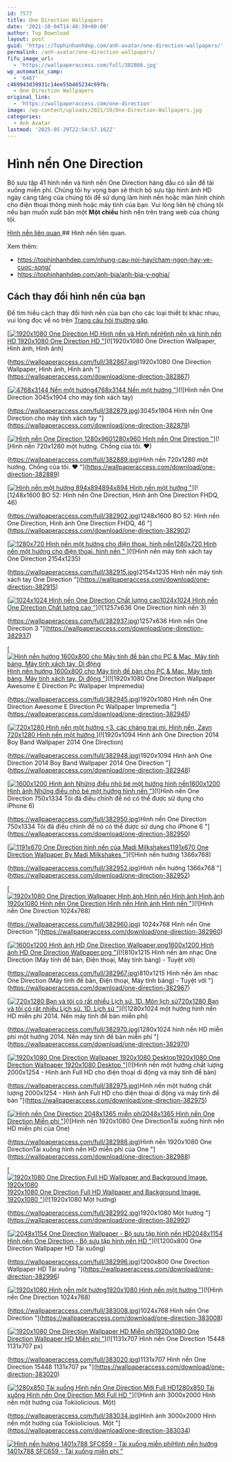```yaml
---
id: 7577
title: One Direction Wallpapers
date: '2021-10-04T14:46:39+00:00'
author: Top Download
layout: post
guid: 'https://Tophinhanhdep.com/anh-avatar/one-direction-wallpapers/'
permalink: /anh-avatar/one-direction-wallpapers/
fifu_image_url:
  - 'https://wallpaperaccess.com/full/382866.jpg'
wp_automatic_camp:
  - '6467'
c469943d39931c14ee55b465234c69fb:
  - One Direction Wallpapers
original_link:
  - 'https://wallpaperaccess.com/one-direction'
image: /wp-content/uploads/2021/10/One-Direction-Wallpapers.jpg
categories:
  - Ảnh Avatar
lastmod: '2025-05-29T22:54:57.162Z'
---
```

# Hình nền One Direction

Bộ sưu tập 41 hình nền và hình nền One Direction hàng đầu có sẵn để tải xuống miễn phí. Chúng tôi hy vọng bạn sẽ thích bộ sưu tập hình ảnh HD ngày càng tăng của chúng tôi để sử dụng làm hình nền hoặc màn hình chính cho điện thoại thông minh hoặc máy tính của bạn. Vui lòng liên hệ chúng tôi nếu bạn muốn xuất bản một **Một chiều** hình nền trên trang web của chúng tôi.

[Hình nền liên quan ](#related) ## Hình nền liên quan.

   
 Xem thêm:

   
- <https://tophinhanhdep.com/nhung-cau-noi-hay/cham-ngon-hay-ve-cuoc-song/>
- <https://tophinhanhdep.com/anh-bia/anh-bia-y-nghia/>

## Cách thay đổi hình nền của bạn

Để tìm hiểu cách thay đổi hình nền của bạn cho các loại thiết bị khác nhau, vui lòng đọc về nó trên [Trang câu hỏi thường gặp](https://tophinhanhdep.com/faq/).

  
[[![1920x1080 One Direction HD Hình nền và Hình nền](https://wallpaperaccess.com/full/382866.jpg)Hình nền và hình nền HD 1920x1080 One Direction HD "](https://wallpaperaccess.com/download/one-direction-382866)](![1920x1080 One Direction Wallpaper, Hình ảnh, Hình ảnh)

(https://wallpaperaccess.com/full/382867.jpg)1920x1080 One Direction Wallpaper, Hình ảnh, Hình ảnh "](https://wallpaperaccess.com/download/one-direction-382867)

[[![4768x3144 Nền một hướng](https://wallpaperaccess.com/full/382873.jpg)4768x3144 Nền một hướng "](https://wallpaperaccess.com/download/one-direction-382873)](![Hình nền One Direction 3045x1904 cho máy tính xách tay)

(https://wallpaperaccess.com/full/382879.jpg)3045x1904 Hình nền One Direction cho máy tính xách tay "](https://wallpaperaccess.com/download/one-direction-382879)

[[![Hình nền One Direction 1280x960](https://wallpaperaccess.com/full/382886.jpg)1280x960 Hình nền One Direction "](https://wallpaperaccess.com/download/one-direction-382886)](![Hình nền 720x1280 một hướng.  Chồng của tôi.  ♥)

(https://wallpaperaccess.com/full/382889.jpg)Hình nền 720x1280 một hướng. Chồng của tôi. ♥ "](https://wallpaperaccess.com/download/one-direction-382889)

[[![Hình nền một hướng 894x894](https://wallpaperaccess.com/full/382890.jpg)894x894 Hình nền một hướng "](https://wallpaperaccess.com/download/one-direction-382890)](![1248x1600 BO 52: Hình nền One Direction, Hình ảnh One Direction FHDQ, 46)

(https://wallpaperaccess.com/full/382902.jpg)1248x1600 BO 52: Hình nền One Direction, Hình ảnh One Direction FHDQ, 46 "](https://wallpaperaccess.com/download/one-direction-382902)

[[![1280x720 Hình nền một hướng cho điện thoại.  hình nền](https://wallpaperaccess.com/full/382905.jpg)1280x720 Hình nền một hướng cho điện thoại. hình nền " ](https://wallpaperaccess.com/download/one-direction-382905)](![Hình nền máy tính xách tay One Direction 2154x1235)

(https://wallpaperaccess.com/full/382915.jpg)2154x1235 Hình nền máy tính xách tay One Direction "](https://wallpaperaccess.com/download/one-direction-382915)

[[![1024x1024 Hình nền One Direction Chất lượng cao](https://wallpaperaccess.com/full/382935.jpg)1024x1024 Hình nền One Direction Chất lượng cao "](https://wallpaperaccess.com/download/one-direction-382935)](![1257x636 One Direction hình nền 3)

(https://wallpaperaccess.com/full/382937.jpg)1257x636 Hình nền One Direction 3 "](https://wallpaperaccess.com/download/one-direction-382937)

[[![Hình nền hướng 1600x800 cho Máy tính để bàn cho PC & Mac, Máy tính bảng, Máy tính xách tay, Di động](https://wallpaperaccess.com/full/382939.jpg)Hình nền hướng 1600x800 cho Máy tính để bàn cho PC &amp; Mac, Máy tính bảng, Máy tính xách tay, Di động "](https://wallpaperaccess.com/download/one-direction-382939)](![1920x1080 One Direction Wallpaper Awesome E Direction Pc Wallpaper Impremedia)

(https://wallpaperaccess.com/full/382945.jpg)1920x1080 Hình nền One Direction Awesome E Direction Pc Wallpaper Impremedia "](https://wallpaperaccess.com/download/one-direction-382945)

[[![720x1280 Hình nền một hướng <3.  các chàng trai mi.  Hình nền, Zayn](https://wallpaperaccess.com/full/382947.jpg)720x1280 Hình nền một hướng ](https://wallpaperaccess.com/download/one-direction-382947)](![1920x1094 Hình ảnh One Direction 2014 Boy Band Wallpaper 2014 One Direction)

(https://wallpaperaccess.com/full/382948.jpg)1920x1094 Hình ảnh One Direction 2014 Boy Band Wallpaper 2014 One Direction "](https://wallpaperaccess.com/download/one-direction-382948)

[[![1600x1200 Hình ảnh Những điều nhỏ bé một hướng hình nền](https://wallpaperaccess.com/full/382949.jpg)1600x1200 Hình ảnh Những điều nhỏ bé một hướng hình nền "](https://wallpaperaccess.com/download/one-direction-382949)](![Hình nền One Direction 750x1334 Tôi đã điều chỉnh để nó có thể được sử dụng cho iPhone 6)

(https://wallpaperaccess.com/full/382950.jpg)Hình nền One Direction 750x1334 Tôi đã điều chỉnh để nó có thể được sử dụng cho iPhone 6 "](https://wallpaperaccess.com/download/one-direction-382950)

[[![1191x670 One Direction hình nền của Madi Milkshakes](https://wallpaperaccess.com/full/382951.jpg)1191x670 One Direction Wallpaper By Madi Milkshakes "](https://wallpaperaccess.com/download/one-direction-382951)](![Hình nền hướng 1366x768)

(https://wallpaperaccess.com/full/382952.jpg)Hình nền hướng 1366x768 "](https://wallpaperaccess.com/download/one-direction-382952)

[[![1920x1080 One Direction Wallpaper Hình ảnh Hình nền Hình ảnh Hình ảnh](https://wallpaperaccess.com/full/382958.jpg)1920x1080 Hình nền One Direction Hình nền Hình ảnh Hình nền "](https://wallpaperaccess.com/download/one-direction-382958)](![Hình nền One Direction 1024x768)

(https://wallpaperaccess.com/full/382960.jpg) 1024x768 Hình nền One Direction "](https://wallpaperaccess.com/download/one-direction-382960)

[[![1600x1200 Hình ảnh HD One Direction Wallpaper.png](https://wallpaperaccess.com/full/382961.png)1600x1200 Hình ảnh HD One Direction Wallpaper.png "](https://wallpaperaccess.com/download/one-direction-382961)](![810x1215 Hình nền âm nhạc One Direction (Máy tính để bàn, Điện thoại, Máy tính bảng) - Tuyệt vời)

(https://wallpaperaccess.com/full/382967.jpg)810x1215 Hình nền âm nhạc One Direction (Máy tính để bàn, Điện thoại, Máy tính bảng) - Tuyệt vời "](https://wallpaperaccess.com/download/one-direction-382967)

[[![720x1280 Bạn và tôi có rất nhiều Lịch sử.  1D.  Môn lịch sử](https://wallpaperaccess.com/full/382968.jpg)720x1280 Bạn và tôi có rất nhiều Lịch sử. 1D. Lịch sử "](https://wallpaperaccess.com/download/one-direction-382968)](![1280x1024 một hướng hình nền HD miễn phí 2014. Nền máy tính để bàn miễn phí)

(https://wallpaperaccess.com/full/382970.jpg)1280x1024 hình nền HD miễn phí một hướng 2014. Nền máy tính để bàn miễn phí "](https://wallpaperaccess.com/download/one-direction-382970)

[[![1920x1080 One Direction Wallpaper 1920x1080 Desktop](https://wallpaperaccess.com/full/382972.jpg)1920x1080 One Direction Wallpaper 1920x1080 Desktop "](https://wallpaperaccess.com/download/one-direction-382972)](![Hình nền một hướng chất lượng 2000x1254 - Hình ảnh Full HD cho điện thoại di động và máy tính để bàn)

(https://wallpaperaccess.com/full/382975.jpg)Hình nền một hướng chất lượng 2000x1254 - Hình ảnh Full HD cho điện thoại di động và máy tính để bàn "](https://wallpaperaccess.com/download/one-direction-382975)

[[![Hình nền One Direction 2048x1365 miễn phí](https://wallpaperaccess.com/full/382979.jpg)2048x1365 Hình nền One Direction Miễn phí "](https://wallpaperaccess.com/download/one-direction-382979)](![Hình nền 1920x1080 One DirectionTải xuống hình nền HD miễn phí của One)

(https://wallpaperaccess.com/full/382988.jpg)Hình nền 1920x1080 One DirectionTải xuống hình nền HD miễn phí của One "](https://wallpaperaccess.com/download/one-direction-382988)

[[![1920x1080 One Direction Full HD Wallpaper and Background Image.  1920x1080](https://wallpaperaccess.com/full/382991.jpg)1920x1080 One Direction Full HD Wallpaper and Background Image. 1920x1080 "](https://wallpaperaccess.com/download/one-direction-382991)](![1920x1080 Một hướng)

(https://wallpaperaccess.com/full/382992.jpg)1920x1080 Một hướng "](https://wallpaperaccess.com/download/one-direction-382992)

[[![2048x1154 One Direction Wallpaper - Bộ sưu tập hình nền HD](https://wallpaperaccess.com/full/382993.jpg)2048x1154 Hình nền One Direction - Bộ sưu tập hình nền HD "](https://wallpaperaccess.com/download/one-direction-382993)](![1200x800 One Direction Wallpaper HD Tải xuống)

(https://wallpaperaccess.com/full/382996.jpg)1200x800 One Direction Wallpaper HD Tải xuống "](https://wallpaperaccess.com/download/one-direction-382996)

[[![1920x1080 Hình nền một hướng](https://wallpaperaccess.com/full/383005.jpg)1920x1080 Hình nền một hướng "](https://wallpaperaccess.com/download/one-direction-383005)](![Hình nền One Direction 1024x768)

(https://wallpaperaccess.com/full/383008.jpg)1024x768 Hình nền One Direction "](https://wallpaperaccess.com/download/one-direction-383008)

[[![1920x1080 One Direction Wallpaper HD Miễn phí](https://wallpaperaccess.com/full/383009.jpg)1920x1080 One Direction Wallpaper HD Miễn phí "](https://wallpaperaccess.com/download/one-direction-383009)](![1131x707 Hình nền One Direction 15448 1131x707 px)

(https://wallpaperaccess.com/full/383020.jpg)1131x707 Hình nền One Direction 15448 1131x707 px "](https://wallpaperaccess.com/download/one-direction-383020)

[[![1280x850 Tải xuống Hình nền One Direction Mới Full HD](https://wallpaperaccess.com/full/383024.png)1280x850 Tải xuống Hình nền One Direction Mới Full HD "](https://wallpaperaccess.com/download/one-direction-383024)](![Hình ảnh 3000x2000 Hình nền một hướng của Tokiiolicious.  Một)

(https://wallpaperaccess.com/full/383034.jpg)Hình ảnh 3000x2000 Hình nền một hướng của Tokiiolicious. Một "](https://wallpaperaccess.com/download/one-direction-383034)

[![Hình nền hướng 1401x788 SFC659 - Tải xuống miễn phí](https://wallpaperaccess.com/full/383058.jpg)Hình nền hướng 1401x788 SFC659 - Tải xuống miễn phí "](https://wallpaperaccess.com/download/one-direction-383058)
